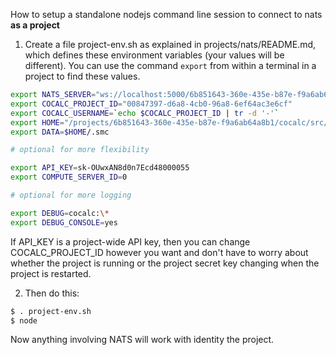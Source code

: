 How to setup a standalone nodejs command line session to connect to nats **as a project**

1. Create a file project-env.sh as explained in projects/nats/README.md, which defines these environment variables (your values will be different). You can use the command `export` from within a terminal in a project to find these values.

```sh
export NATS_SERVER="ws://localhost:5000/6b851643-360e-435e-b87e-f9a6ab64a8b1/port/5000/nats"
export COCALC_PROJECT_ID="00847397-d6a8-4cb0-96a8-6ef64ac3e6cf"
export COCALC_USERNAME=`echo $COCALC_PROJECT_ID | tr -d '-'`
export HOME="/projects/6b851643-360e-435e-b87e-f9a6ab64a8b1/cocalc/src/data/projects/$COCALC_PROJECT_ID"
export DATA=$HOME/.smc

# optional for more flexibility

export API_KEY=sk-OUwxAN8d0n7Ecd48000055
export COMPUTE_SERVER_ID=0

# optional for more logging

export DEBUG=cocalc:\*
export DEBUG_CONSOLE=yes
```

If API_KEY is a project-wide API key, then you can change COCALC_PROJECT_ID however you want
and don't have to worry about whether the project is running or the project secret key changing
when the project is restarted.

2. Then do this:

```sh
$ . project-env.sh
$ node
```

Now anything involving NATS will work with identity the project.
